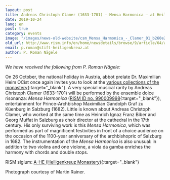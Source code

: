 ```yaml
---
layout: post
title: Andreas Christoph Clamer (1633-1701) – Mensa Harmonica – at Heiligenkreuz Monastery
date: 2019-10-24
lang: en
post: true
category: events
image: "/images/news-old-website/csm_Mensa_Harmonica_-_Clamer_01_b260e2f7f4.jpg"
old_url: http://www.rism.info/en/home/newsdetails/browse/9/article/64/andreas-christoph-clamer-1633-1701-mensa-harmonica-at-heiligenkreuz-monastery.html
email: p.roman@stift-heiligenkreuz.at
author: P. Roman Nägele
---
```


_We have received the following from P. Roman Nägele:_

On 26 October, the national holiday in Austria, abbot prelate Dr. Maximilian Heim OCist once again invites you to look at the [various collections of the monastery](http://www.stift-heiligenkreuz-sammlungen.at){:target="_blank"}. A very special musical rarity by Andreas Christoph Clamer (1633-1701) will be performed by the ensemble dolce risonanza: _Mensa Harmonica_ ([RISM ID no. 990009998](https://opac.rism.info/search?id=990009998&View=rism&Language=en){:target="_blank"}), entertainment for Prince-Archbishop Maximilian Gandolph Graf zu Küenburg in Salzburg (1682). Little is known about Andreas Christoph Clamer, who worked at the same time as Heinrich Ignaz Franz Biber and Georg Muffat in Salzburg as choir director at the cathedral in the 17th century. His only surviving work is this _Mensa Harmonica_, which was performed as part of magnificent festivities in front of a choice audience on the occasion of the 1100-year anniversary of the archbishopric of Salzburg in 1682. The instrumentation of the _Mensa Harmonica_ is also unusual: in addition to two violins and one violone, a viola da gamba enriches the harmony with chords and double stops.

RISM siglum: [A-HE (Heiligenkreuz Monastery)](https://opac.rism.info/search?View=rism&siglum=A-HE&Language=en){:target="_blank"}

Photograph courtesy of Martin Rainer.